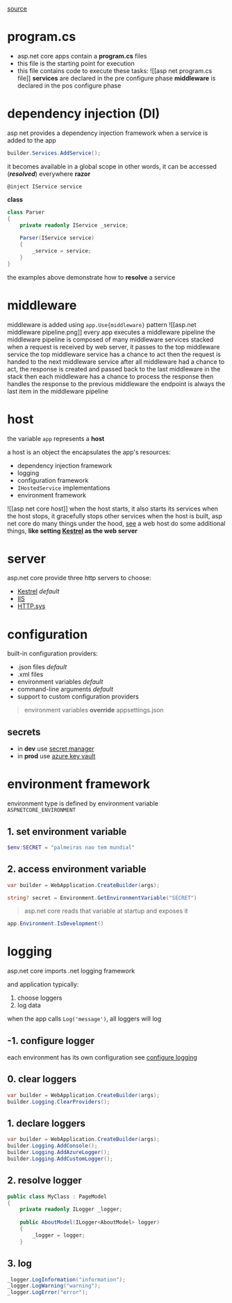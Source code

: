 [source](https://learn.microsoft.com/en-us/aspnet/core/fundamentals/?view=aspnetcore-9.0&tabs=windows)
# program.cs
- asp.net core apps contain a **program.cs** files
- this file is the starting point for execution
- this file contains code to execute these tasks:
![[asp net program.cs file]] 
**services** are declared in the pre configure phase
**middleware** is declared in the pos configure phase
# dependency injection (DI)
asp net provides a dependency injection framework
when a service is added to the app
```csharp
builder.Services.AddService();
```
it becomes available in a global scope
in other words, it can be accessed (***resolved***) everywhere
**razor**
```razor
@inject IService service
```
**class**
```csharp
class Parser
{
	private readonly IService _service;
	
	Parser(IService service)
	{
		_service = service;
	}
}
```
the examples above demonstrate how to **resolve** a service
# middleware
middleware is added using `app.Use{middleware}` pattern
![[asp.net middleware pipeline.png]]
every app executes a middleware pipeline
the middleware pipeline is composed of many middleware services stacked
when a request is received by web server, it passes to the top middleware service
the top middleware service has a chance to act
then the request is handed to the next middleware service
after all middleware had a chance to act, the response is created and passed back to the last middleware in the stack
then each middleware has a chance to process the response
then handles the response to the previous middleware
the endpoint is always the last item in the middleware pipeline
# host
the variable `app` represents a **host**

a host is an object the encapsulates the app's resources:
- dependency injection framework
- logging
- configuration framework
- `IHostedService` implementations
- environment framework

![[asp net core host]]
when the host starts, it also starts its services
when the host stops, it gracefully stops other services
when the host is built, asp net core do many things under the hood, [see](https://learn.microsoft.com/en-us/aspnet/core/fundamentals/host/generic-host?view=aspnetcore-9.0#default-builder-settings)
a web host do some additional things, **like setting [Kestrel](https://learn.microsoft.com/en-us/aspnet/core/fundamentals/servers/kestrel?view=aspnetcore-9.0) as the web server**
# server
asp.net core provide three http servers to choose:
- [Kestrel](https://learn.microsoft.com/en-us/aspnet/core/fundamentals/servers/kestrel?view=aspnetcore-9.0) *default*
- [IIS](https://learn.microsoft.com/en-us/iis/)
- [HTTP.sys](https://learn.microsoft.com/en-us/aspnet/core/fundamentals/servers/httpsys?view=aspnetcore-9.0)
# configuration
built-in configuration providers:
- .json files *default*
- .xml files
- environment variables *default*
- command-line arguments *default*
- support to custom configuration providers

> environment variables **override** appsettings.json

## secrets
- in **dev** use [secret manager](https://learn.microsoft.com/en-us/aspnet/core/security/app-secrets?view=aspnetcore-9.0#secret-manager)
- in **prod** use [azure key vault](https://learn.microsoft.com/en-us/aspnet/core/security/key-vault-configuration?view=aspnetcore-9.0)

# environment framework
environment type is defined by environment variable `ASPNETCORE_ENVIRONMENT`
## 1. set environment variable
```powershell
$env:SECRET = "palmeiras nao tem mundial"
```
## 2. access environment variable
``` csharp
var builder = WebApplication.CreateBuilder(args);

string? secret = Environment.GetEnvironmentVariable("SECRET")
```

> asp.net core reads that variable at startup and exposes it

``` csharp
app.Environment.IsDevelopment()
```
# logging
asp.net core imports .net logging framework

and application typically:
1. choose loggers 
2. log data

when the app calls `Log('message')`, all loggers will log

## -1. configure logger
each environment has its own configuration
see [configure logging](https://learn.microsoft.com/en-us/aspnet/core/fundamentals/logging/?view=aspnetcore-9.0#configure-logging)
## 0. clear loggers
```csharp
var builder = WebApplication.CreateBuilder(args);
builder.Logging.ClearProviders();
```
## 1. declare loggers
```csharp
var builder = WebApplication.CreateBuilder(args);
builder.Logging.AddConsole();
builder.Logging.AddAzureLogger();
builder.Logging.AddCustomLogger();
```
## 2. resolve logger
```csharp
public class MyClass : PageModel
{
	private readonly ILogger _logger;
	
	public AboutModel(ILogger<AboutModel> logger)
	{
		_logger = logger;
	}
```
## 3. log
```csharp
_logger.LogInformation("information");
_logger.LogWarning("warning");
_logger.LogError("error");
```
